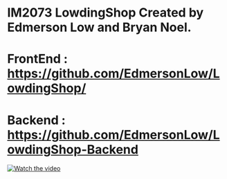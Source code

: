 
# IM2073 LowdingShop Created by Edmerson Low and Bryan Noel.
# FrontEnd : https://github.com/EdmersonLow/LowdingShop/
# Backend  : https://github.com/EdmersonLow/LowdingShop-Backend
[![Watch the video](https://i.imgur.com/vKb2F1B.png)](https://drive.google.com/file/d/1tOlxRH5OuW97UPCoHXascd_nApPpjmgo/view?usp=sharing)
